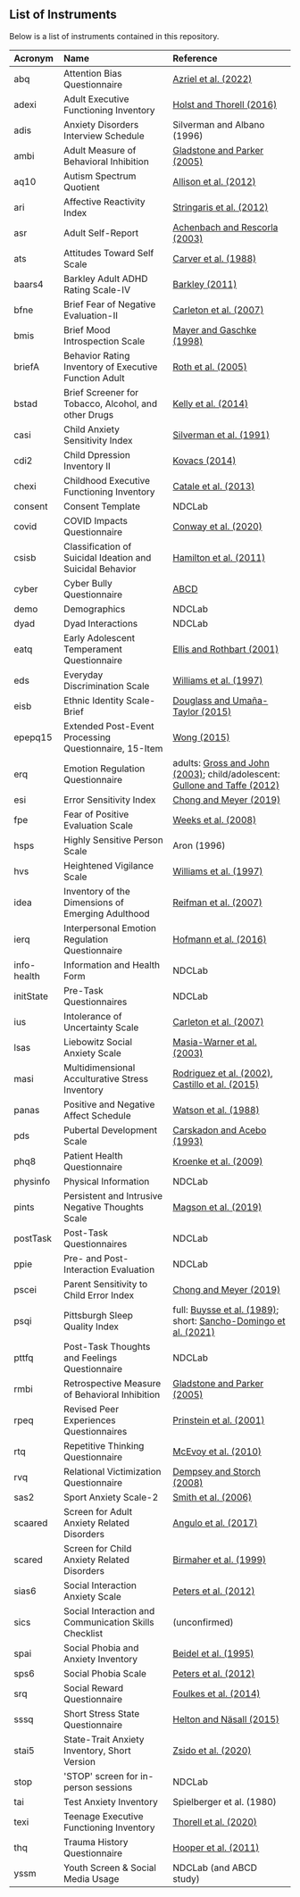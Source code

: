 ## List of Instruments

Below is a list of instruments contained in this repository.

| Acronym | Name | Reference |
| :-- | :-- | :-- |
| abq | Attention Bias Questionnaire | [Azriel et al. (2022)](https://pubmed.ncbi.nlm.nih.gov/35297127/) |
| adexi | Adult Executive Functioning Inventory | [Holst and Thorell (2016)](https://pubmed.ncbi.nlm.nih.gov/28497641/) |
| adis | Anxiety Disorders Interview Schedule | Silverman and Albano (1996) |
| ambi | Adult Measure of Behavioral Inhibition | [Gladstone and Parker (2005)](https://pubmed.ncbi.nlm.nih.gov/15922458/) |
| aq10 | Autism Spectrum Quotient | [Allison et al. (2012)](https://pubmed.ncbi.nlm.nih.gov/22265366/) |
| ari | Affective Reactivity Index | [Stringaris et al. (2012)](https://www.ncbi.nlm.nih.gov/pmc/articles/PMC3484687/) |
| asr | Adult Self-Report | [Achenbach and Rescorla (2003)](https://link.springer.com/referenceworkentry/10.1007/978-0-387-79948-3_1529) |
| ats | Attitudes Toward Self Scale | [Carver et al. (1988)](https://psycnet.apa.org/record/1989-29513-001) |
| baars4 | Barkley Adult ADHD Rating Scale-IV | [Barkley (2011)](https://www.guilford.com/books/Barkley-Adult-ADHD-Rating-Scale-IV-BAARS-IV/Russell-Barkley/9781609182038) |
| bfne | Brief Fear of Negative Evaluation-II | [Carleton et al. (2007)](https://psycnet.apa.org/record/2007-01810-010) |
| bmis | Brief Mood Introspection Scale | [Mayer and Gaschke (1998)](https://pubmed.ncbi.nlm.nih.gov/3418484) |
| briefA | Behavior Rating Inventory of Executive Function Adult | [Roth et al. (2005)](https://www.parinc.com/Products/Pkey/25) |
| bstad | Brief Screener for Tobacco, Alcohol, and other Drugs | [Kelly et al. (2014)](https://www.ncbi.nlm.nih.gov/pmc/articles/PMC4006430/) |
| casi | Child Anxiety Sensitivity Index | [Silverman et al. (1991)](https://www.tandfonline.com/doi/abs/10.1207/S15374424JCCP2002_7) |
| cdi2 | Child Dpression Inventory II | [Kovacs (2014)](https://pubmed.ncbi.nlm.nih.gov/23355496/) |) |
| chexi | Childhood Executive Functioning Inventory | [Catale et al. (2013)](https://pubmed.ncbi.nlm.nih.gov/23355496/) |
| consent | Consent Template | NDCLab |
| covid | COVID Impacts Questionnaire | [Conway et al. (2020)](https://doi.org/10.31234/osf.io/z2x9a) |
| csisb | Classification of Suicidal Ideation and Suicidal Behavior | [Hamilton et al. (2011)](https://pubmed.ncbi.nlm.nih.gov/21749974/) |
| cyber | Cyber Bully Questionnaire | [ABCD](https://abcdstudy.org/) |
| demo | Demographics | NDCLab |
| dyad | Dyad Interactions | NDCLab |
| eatq | Early Adolescent Temperament Questionnaire | [Ellis and Rothbart (2001)](https://psycnet.apa.org/doiLanding?doi=10.1037%2Ft07624-000) |
| eds | Everyday Discrimination Scale | [Williams et al. (1997)](https://pubmed.ncbi.nlm.nih.gov/22013026/) |
| eisb | Ethnic Identity Scale-Brief | [Douglass and Umaña-Taylor (2015)](https://psycnet.apa.org/record/2015-06974-003) |
| epepq15 | Extended Post-Event Processing Questionnaire, 15-Item | [Wong (2015)](https://pubmed.ncbi.nlm.nih.gov/24841332/) |
| erq | Emotion Regulation Questionnaire | adults: [Gross and John (2003)](https://pubmed.ncbi.nlm.nih.gov/12916575/); child/adolescent: [Gullone and Taffe (2012)](https://pubmed.ncbi.nlm.nih.gov/12916575/) |
| esi | Error Sensitivity Index | [Chong and Meyer (2019)](https://pubmed.ncbi.nlm.nih.gov/30407088/) |
| fpe | Fear of Positive Evaluation Scale | [Weeks et al. (2008)](https://pubmed.ncbi.nlm.nih.gov/17884328/) |
| hsps | Highly Sensitive Person Scale | Aron (1996) |
| hvs | Heightened Vigilance Scale | [Williams et al. (1997)](https://pubmed.ncbi.nlm.nih.gov/22013026/) |
| idea | Inventory of the Dimensions of Emerging Adulthood | [Reifman et al. (2007)](https://jyd.pitt.edu/ojs/jyd/article/view/359) |
| ierq | Interpersonal Emotion Regulation Questionnaire | [Hofmann et al. (2016)](https://link.springer.com/article/10.1007/s10608-016-9756-2) |
| info-health | Information and Health Form | NDCLab |
| initState | Pre-Task Questionnaires | NDCLab |
| ius | Intolerance of Uncertainty Scale | [Carleton et al. (2007)](https://pubmed.ncbi.nlm.nih.gov/16647833/) |
| lsas | Liebowitz Social Anxiety Scale | [Masia-Warner et al. (2003)](https://pubmed.ncbi.nlm.nih.gov/12960707/) |
| masi | Multidimensional Acculturative Stress Inventory | [Rodriguez et al. (2002)](https://pubmed.ncbi.nlm.nih.gov/12501570/), [Castillo et al. (2015)](https://pubmed.ncbi.nlm.nih.gov/25730163/) |
| panas | Positive and Negative Affect Schedule | [Watson et al. (1988)](https://pubmed.ncbi.nlm.nih.gov/3397865/) |
| pds | Pubertal Development Scale | [Carskadon and Acebo (1993)](https://pubmed.ncbi.nlm.nih.gov/8323929/) |
| phq8 | Patient Health Questionnaire | [Kroenke et al. (2009)](https://pubmed.ncbi.nlm.nih.gov/18752852/) |
| physinfo | Physical Information | NDCLab |
| pints | Persistent and Intrusive Negative Thoughts Scale | [Magson et al. (2019)](https://psycnet.apa.org/fulltext/2019-41000-001) |
| postTask | Post-Task Questionnaires | NDCLab |
| ppie | Pre- and Post-Interaction Evaluation | NDCLab |
| pscei | Parent Sensitivity to Child Error Index | [Chong and Meyer (2019)](https://pubmed.ncbi.nlm.nih.gov/30407088/) |
| psqi | Pittsburgh Sleep Quality Index | full: [Buysse et al. (1989)](https://pubmed.ncbi.nlm.nih.gov/2748771/); short: [Sancho-Domingo et al. (2021)](https://pubmed.ncbi.nlm.nih.gov/33119375/) |
| pttfq | Post-Task Thoughts and Feelings Questionnaire | NDCLab |
| rmbi | Retrospective Measure of Behavioral Inhibition | [Gladstone and Parker (2005)](https://pubmed.ncbi.nlm.nih.gov/15922458/) |
| rpeq | Revised Peer Experiences Questionnaires | [Prinstein et al. (2001)](https://pubmed.ncbi.nlm.nih.gov/11708236/) |
| rtq | Repetitive Thinking Questionnaire | [McEvoy et al. (2010)](https://pubmed.ncbi.nlm.nih.gov/20409676/) |
| rvq | Relational Victimization Questionnaire | [Dempsey and Storch (2008)](https://psycnet.apa.org/record/2008-03763-004) |
| sas2 | Sport Anxiety Scale-2 | [Smith et al. (2006)](https://psycnet.apa.org/record/2006-22413-004) |
| scaared | Screen for Adult Anxiety Related Disorders | [Angulo et al. (2017)](https://pubmed.ncbi.nlm.nih.gov/28359032/) |
| scared | Screen for Child Anxiety Related Disorders | [Birmaher et al. (1999)](https://pubmed.ncbi.nlm.nih.gov/10517055/) |
| sias6 | Social Interaction Anxiety Scale | [Peters et al. (2012)](https://pubmed.ncbi.nlm.nih.gov/21744971/) |
| sics | Social Interaction and Communication Skills Checklist | (unconfirmed) |
| spai | Social Phobia and Anxiety Inventory | [Beidel et al. (1995)](https://psycnet.apa.org/record/1995-27642-001) |
| sps6 | Social Phobia Scale | [Peters et al. (2012)](https://pubmed.ncbi.nlm.nih.gov/21744971/) |
| srq | Social Reward Questionnaire | [Foulkes et al. (2014)](https://pubmed.ncbi.nlm.nih.gov/24653711/) |
| sssq | Short Stress State Questionnaire | [Helton and Näsall (2015)](https://psycnet.apa.org/record/2014-09900-001) |
| stai5 | State-Trait Anxiety Inventory, Short Version | [Zsido et al. (2020)](https://pubmed.ncbi.nlm.nih.gov/32563747/) |
| stop | 'STOP' screen for in-person sessions | NDCLab |
| tai | Test Anxiety Inventory | Spielberger et al. (1980) |
| texi | Teenage Executive Functioning Inventory | [Thorell et al. (2020)](https://pubmed.ncbi.nlm.nih.gov/32090688/) |
| thq | Trauma History Questionnaire | [Hooper et al. (2011)](https://psycnet.apa.org/record/2011-10871-005) |
| yssm | Youth Screen & Social Media Usage | NDCLab (and ABCD study) |

